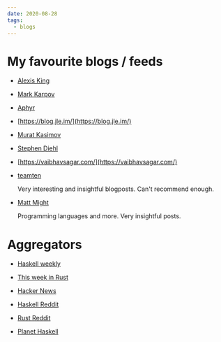 ```yaml
---
date: 2020-08-28
tags: 
  - blogs
---
```


# My favourite blogs / feeds

- [Alexis King](https://lexi-lambda.github.io/)

- [Mark Karpov](https://markkarpov.com/)

- [Aphyr](https://aphyr.com/posts)

- [https://blog.jle.im/](https://blog.jle.im/)

- [Murat Kasimov](https://iokasimov.github.io/year-archive/)

- [Stephen Diehl](https://www.stephendiehl.com/)

- [https://vaibhavsagar.com/](https://vaibhavsagar.com/)

- [teamten](https://www.teamten.com)

  Very interesting and insightful blogposts. Can't recommend enough.
  
- [Matt Might](https://matt.might.net/articles/)

  Programming languages and more. Very insightful posts.

# Aggregators

- [Haskell weekly](https://haskellweekly.news/)

- [This week in Rust](https://this-week-in-rust.org/)

- [Hacker News](https://news.ycombinator.com/)

- [Haskell Reddit](https://www.reddit.com/r/haskell/)

- [Rust Reddit](https://www.reddit.com/r/rust/)

- [Planet Haskell](http://planet.haskell.org/)
